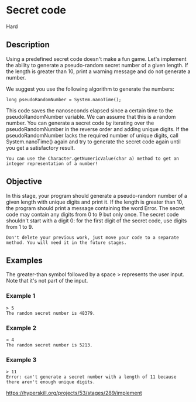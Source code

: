 # Secret code
 Hard
 ## Description
Using a predefined secret code doesn't make a fun game. Let's implement the ability to generate a pseudo-random secret number of a given length. If the length is greater than 10, print a warning message and do not generate a number.

We suggest you use the following algorithm to generate the numbers:
```
long pseudoRandomNumber = System.nanoTime();
```
This code saves the nanoseconds elapsed since a certain time to the pseudoRandomNumber variable. We can assume that this is a random number. You can generate a secret code by iterating over the pseudoRandomNumber in the reverse order and adding unique digits. If the pseudoRandomNumber lacks the required number of unique digits, call System.nanoTime() again and try to generate the secret code again until you get a satisfactory result.
```
You can use the Character.getNumericValue(char a) method to get an integer representation of a number!
```
## Objective
In this stage, your program should generate a pseudo-random number of a given length with unique digits and print it. If the length is greater than 10, the program should print a message containing the word Error. The secret code may contain any digits from 0 to 9 but only once. The secret code shouldn't start with a digit 0: for the first digit of the secret code, use digits from 1 to 9.
```
Don't delete your previous work, just move your code to a separate method. You will need it in the future stages.
```
## Examples
The greater-than symbol followed by a space > represents the user input. Note that it's not part of the input.

### Example 1
```
> 5
The random secret number is 48379.
```
### Example 2
```
> 4
The random secret number is 5213.
```
### Example 3
```
> 11
Error: can't generate a secret number with a length of 11 because there aren't enough unique digits.
```
https://hyperskill.org/projects/53/stages/289/implement
